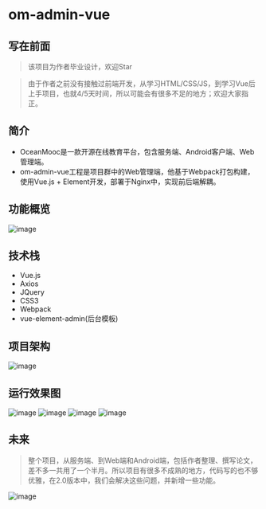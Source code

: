 # om-admin-vue

## 写在前面

> 该项目为作者毕业设计，欢迎Star

> 由于作者之前没有接触过前端开发，从学习HTML/CSS/JS，到学习Vue后上手项目，也就4/5天时间，所以可能会有很多不足的地方；欢迎大家指正。


## 简介

- OceanMooc是一款开源在线教育平台，包含服务端、Android客户端、Web管理端。
- om-admin-vue工程是项目群中的Web管理端，他基于Webpack打包构建，使用Vue.js + Element开发，部署于Nginx中，实现前后端解耦。

## 功能概览

![image](http://oceanbucket.oss-cn-beijing.aliyuncs.com/%E5%8A%9F%E8%83%BD%E6%80%A7%E9%9C%80%E6%B1%82.png)

## 技术栈

- Vue.js
- Axios
- JQuery
- CSS3
- Webpack
- vue-element-admin(后台模板)

## 项目架构

![image](http://oceanbucket.oss-cn-beijing.aliyuncs.com/web%E7%AB%AF%E6%9E%B6%E6%9E%84.png)


## 运行效果图
![image](http://oceanbucket.oss-cn-beijing.aliyuncs.com/%E6%95%88%E6%9E%9C%E5%9B%BE3.png)
![image](http://oceanbucket.oss-cn-beijing.aliyuncs.com/%E6%95%88%E6%9E%9C%E5%9B%BE2.png)
![image](http://oceanbucket.oss-cn-beijing.aliyuncs.com/%E6%95%88%E6%9E%9C%E5%9B%BE1.png)
![image](http://oceanbucket.oss-cn-beijing.aliyuncs.com/%E6%95%88%E6%9E%9C%E5%9B%BE4.png)

## 未来

> 整个项目，从服务端、到Web端和Android端，包括作者整理、撰写论文，差不多一共用了一个半月。所以项目有很多不成熟的地方，代码写的也不够优雅，在2.0版本中，我们会解决这些问题，并新增一些功能。

![image](http://oceanbucket.oss-cn-beijing.aliyuncs.com/%E9%A1%B9%E7%9B%AE%E8%AE%A1%E5%88%92%20%282%29.png)